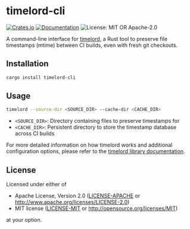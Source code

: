 # timelord-cli

[![Crates.io](https://img.shields.io/crates/v/timelord-cli.svg)](https://crates.io/crates/timelord-cli)
[![Documentation](https://docs.rs/timelord-cli/badge.svg)](https://docs.rs/timelord-cli)
![License: MIT OR Apache-2.0](https://img.shields.io/crates/l/timelord-cli.svg)

A command-line interface for [timelord](https://crates.io/crates/timelord), a Rust tool to preserve file timestamps (mtime) between CI builds, even with fresh git checkouts.

## Installation

```bash
cargo install timelord-cli
```

## Usage

```bash
timelord --source-dir <SOURCE_DIR> --cache-dir <CACHE_DIR>
```

- `<SOURCE_DIR>`: Directory containing files to preserve timestamps for
- `<CACHE_DIR>`: Persistent directory to store the timestamp database across CI builds

For more detailed information on how timelord works and additional configuration options, please refer to the [timelord library documentation](https://docs.rs/timelord).

## License

Licensed under either of

 * Apache License, Version 2.0
   ([LICENSE-APACHE](LICENSE-APACHE) or <http://www.apache.org/licenses/LICENSE-2.0>)
 * MIT license
   ([LICENSE-MIT](LICENSE-MIT) or <http://opensource.org/licenses/MIT>)

at your option.
